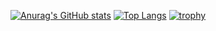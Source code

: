 [![Anurag's GitHub stats](https://github-readme-stats.vercel.app/api?username=TakafumiKurai&count_private=true)](https://github.com/anuraghazra/github-readme-stats)
[![Top Langs](https://github-readme-stats.vercel.app/api/top-langs/?username=TakafumiKurai&count_private=true)](https://github.com/anuraghazra/github-readme-stats)
[![trophy](https://github-profile-trophy.vercel.app/?username=TakafumiKurai&count_private=true)](https://github.com/ryo-ma/github-profile-trophy)
